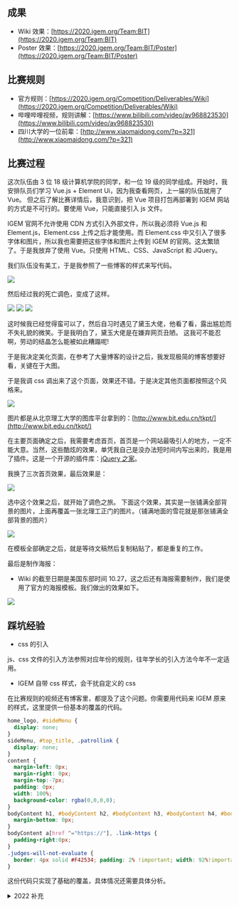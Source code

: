 ## 成果

- Wiki 效果：[https://2020.igem.org/Team:BIT](https://2020.igem.org/Team:BIT)
- Poster 效果：[https://2020.igem.org/Team:BIT/Poster](https://2020.igem.org/Team:BIT/Poster)

## 比赛规则

- 官方规则：[https://2020.igem.org/Competition/Deliverables/Wiki](https://2020.igem.org/Competition/Deliverables/Wiki)
- 哔哩哔哩视频，规则讲解：[https://www.bilibili.com/video/av968823530](https://www.bilibili.com/video/av968823530)
- 四川大学的一位前辈：[http://www.xiaomaidong.com/?p=321](http://www.xiaomaidong.com/?p=321)

## 比赛过程

这次队伍由 3 位 18 级计算机学院的同学，和一位 19 级的同学组成。开始时，我安排队员们学习 Vue.js + Element Ui，因为我查看网页，上一届的队伍就用了 Vue。
但之后了解比赛详情后，我意识到，把 Vue 项目打包再部署到 IGEM 网站的方式是不可行的。要使用 Vue，只能直接引入 js 文件。

IGEM 官网不允许使用 CDN 方式引入外部文件，所以我必须将 Vue.js 和 Element.js，Element.css 上传之后才能使用。而 Element.css 中又引入了很多字体和图片，所以我也需要把这些字体和图片上传到 IGEM 的官网。这太繁琐了。于是我放弃了使用 Vue。只使用 HTML、CSS、JavaScript 和 JQuery。

我们队伍没有美工，于是我参照了一些博客的样式来写代码。

![](./img/igem1.png)

然后经过我的死亡调色，变成了这样。

![](./img/igem2.png)
![](./img/igem3.png)
![](./img/igem4.png)

这时候我已经觉得蛮可以了，然后自习时遇见了黛玉大佬，他看了看，露出尴尬而不失礼貌的微笑。于是我明白了，黛玉大佬是在嫌弃网页丑陋。
这我可不能忍啊，劳动的结晶怎么能被如此糟蹋呢!

于是我决定美化页面，在参考了大量博客的设计之后，我发现极简的博客想要好看，关键在于大图。

于是我调 css 调出来了这个页面，效果还不错。于是决定其他页面都按照这个风格来。

![](./img/igem5.png)

图片都是从北京理工大学的图库平台拿到的：[http://www.bit.edu.cn/tkpt/](http://www.bit.edu.cn/tkpt/)

在主要页面确定之后，我需要考虑首页，首页是一个网站最吸引人的地方，一定不能大意。当然，这些酷炫的效果，单凭我自己是没办法短时间内写出来的，我是用了插件。这是一个开源的插件库：[jQuery 之家](http://www.htmleaf.com/)。

我换了三次首页效果，最后效果是：

![](./img/igem6.gif)


选中这个效果之后，就开始了调色之旅。
下面这个效果，其实是一张铺满全部背景的图片，上面再覆盖一张北理工正门的图片。（铺满地面的雪花就是那张铺满全部背景的图片）

![](./img/igem7.png)

在模板全部确定之后，就是等待文稿然后复制粘贴了，都是重复的工作。

最后是制作海报：

- Wiki 的截至日期是美国东部时间 10.27，这之后还有海报需要制作，我们是使用了官方的海报模板。我们做出的效果如下。

![](./img/igem8.gif)

## 踩坑经验

- css 的引入
  
js、css 文件的引入方法参照对应年份的规则，往年学长的引入方法今年不一定适用。

- IGEM 自带 css 样式，会干扰自定义的 css

在比赛规则的视频还有博客里，都提及了这个问题。你需要用代码来 IGEM 原来的样式，这里提供一份基本的覆盖的代码。

```css
home_logo, #sideMenu {
  display: none;
}
sideMenu, #top_title, .patrollink {
  display: none;
}
content {
  margin-left: 0px;
  margin-right: 0px;
  margin-top:-7px;
  padding: 0px;
  width: 100%;
  background-color: rgba(0,0,0,0);
}
bodyContent h1, #bodyContent h2, #bodyContent h3, #bodyContent h4, #bodyContent h5 {
  margin-bottom: 0px;
}
bodyContent a[href ^="https://"], .link-https {
  padding-right:0px;
}
.judges-will-not-evaluate {
  border: 4px solid #F42534; padding: 2% !important; width: 92%!important;
}
```

这份代码只实现了基础的覆盖，具体情况还需要具体分析。

<details>
  <summary>2022 补充</summary>

如果后续学弟学妹熟悉 Vue 框架，建议还是使用 Vue。因为当网页基本样式调好后，如果使用 Vue，可以把文本都放在 Vue 实例中的 data 中，而不需要手动复制黏贴，这会节省很多时间。
  
IGEM 其实看重的还是 CSS 效果，如果 CSS 功底或者审美不好，建议还是多找一些 CSS 插件。
</details>
